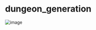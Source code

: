 # dungeon_generation
![image](https://user-images.githubusercontent.com/34047281/131254777-d5123082-1c01-4a10-b12d-a9d20c331dc1.png)
